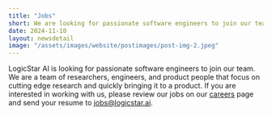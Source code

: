 ```yaml
---
title: "Jobs"
short: We are looking for passionate software engineers to join our team
date: 2024-11-10
layout: newsdetail
image: "/assets/images/website/postimages/post-img-2.jpeg"
---
```


LogicStar AI is looking for passionate software engineers to join our team. We are a team of researchers, engineers, and product people that focus on cutting edge research and quickly bringing it to a product. If you are interested in working with us, please review our jobs on our <a href="/careers">careers</a> page and send your resume to jobs@logicstar.ai.
